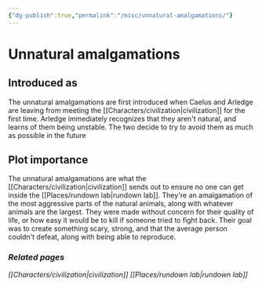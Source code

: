 ```yaml
---
{"dg-publish":true,"permalink":"/misc/unnatural-amalgamations/"}
---
```


# Unnatural amalgamations
## Introduced as
The unnatural amalgamations are first introduced when Caelus and Arledge are leaving from meeting the [[Characters/civilization\|civilization]] for the first time. Arledge immediately recognizes that they aren't natural, and learns of them being unstable. The two decide to try to avoid them as much as possible in the future
## Plot importance
The unnatural amalgamations are what the [[Characters/civilization\|civilization]] sends out to ensure no one can get inside the [[Places/rundown lab\|rundown lab]]. They're an amalgamation of the most aggressive parts of the natural animals, along with whatever animals are the largest. They were made without concern for their quality of life, or how easy it would be to kill if someone tried to fight back. Their goal was to create something scary, strong, and that the average person couldn't defeat, along with being able to reproduce.
### *Related pages*
*[[Characters/civilization\|civilization]]*
*[[Places/rundown lab\|rundown lab]]*